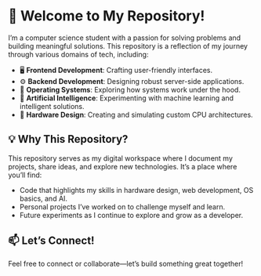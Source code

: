 # 👋 Welcome to My Repository!

I’m a computer science student with a passion for solving problems and building meaningful solutions. This repository is a reflection of my journey through various domains of tech, including:

- 🖥️ **Frontend Development**: Crafting user-friendly interfaces.  
- ⚙️ **Backend Development**: Designing robust server-side applications.  
- 📂 **Operating Systems**: Exploring how systems work under the hood.  
- 🤖 **Artificial Intelligence**: Experimenting with machine learning and intelligent solutions.  
- 🔧 **Hardware Design**: Creating and simulating custom CPU architectures.  
## 💡 Why This Repository?  
This repository serves as my digital workspace where I document my projects, share ideas, and explore new technologies. It’s a place where you’ll find:  
- Code that highlights my skills in hardware design, web development, OS basics, and AI.  
- Personal projects I’ve worked on to challenge myself and learn.  
- Future experiments as I continue to explore and grow as a developer.  

## 📫 Let’s Connect!  
Feel free to connect or collaborate—let’s build something great together!
